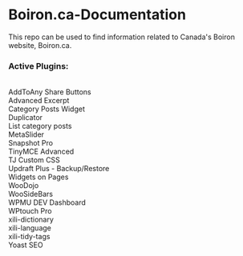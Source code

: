 # Boiron.ca-Documentation
This repo can be used to find information related to Canada's Boiron website, Boiron.ca.

<h3>Active Plugins:</h3>

<br>
AddToAny Share Buttons
<br>
Advanced Excerpt
<br>
Category Posts Widget
<br>
Duplicator
<br>
List category posts
<br>
MetaSlider
<br>
Snapshot Pro
<br>
TinyMCE Advanced
<br>
TJ Custom CSS
<br>
Updraft Plus - Backup/Restore
<br>
Widgets on Pages
<br>
WooDojo
<br>
WooSideBars
<br>
WPMU DEV Dashboard
<br>
WPtouch Pro
<br>
xili-dictionary
<br>
xili-language
<br>
xili-tidy-tags
<br>
Yoast SEO

